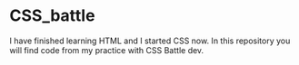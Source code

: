 # CSS_battle

I have finished learning HTML and I started CSS now.
In this repository you will find code from my practice with CSS Battle dev.
